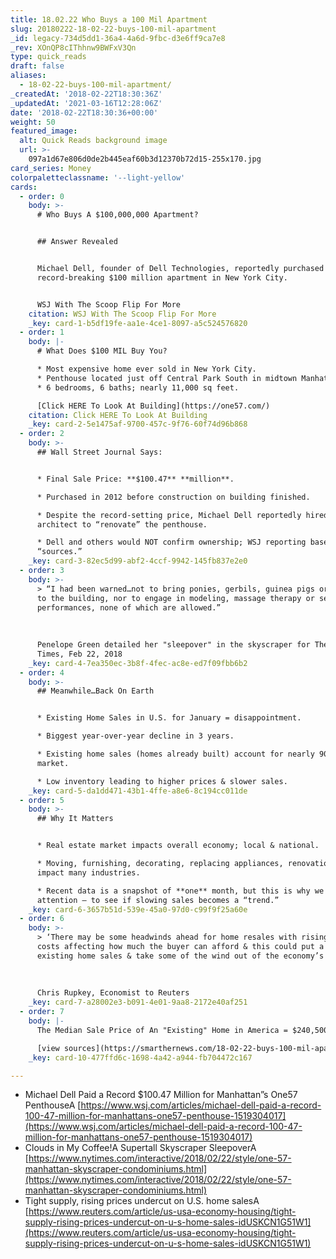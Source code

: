 ```yaml
---
title: 18.02.22 Who Buys a 100 Mil Apartment
slug: 20180222-18-02-22-buys-100-mil-apartment
_id: legacy-734d5dd1-36a4-4a6d-9fbc-d3e6ff9ca7e8
_rev: XOnQP8cIThhnw9BWFxV3Qn
type: quick_reads
draft: false
aliases:
  - 18-02-22-buys-100-mil-apartment/
_createdAt: '2018-02-22T18:30:36Z'
_updatedAt: '2021-03-16T12:28:06Z'
date: '2018-02-22T18:30:36+00:00'
weight: 50
featured_image:
  alt: Quick Reads background image
  url: >-
    097a1d67e806d0de2b445eaf60b3d12370b72d15-255x170.jpg
card_series: Money
colorpaletteclassname: '--light-yellow'
cards:
  - order: 0
    body: >-
      # Who Buys A $100,000,000 Apartment?


      ## Answer Revealed


      Michael Dell, founder of Dell Technologies, reportedly purchased a
      record-breaking $100 million apartment in New York City.


      WSJ With The Scoop Flip For More
    citation: WSJ With The Scoop Flip For More
    _key: card-1-b5df19fe-aa1e-4ce1-8097-a5c524576820
  - order: 1
    body: |-
      # What Does $100 MIL Buy You?

      * Most expensive home ever sold in New York City.
      * Penthouse located just off Central Park South in midtown Manhattan.
      * 6 bedrooms, 6 baths; nearly 11,000 sq feet.

      [Click HERE To Look At Building](https://one57.com/)
    citation: Click HERE To Look At Building
    _key: card-2-5e1475af-9700-457c-9f76-60f74d96b868
  - order: 2
    body: >-
      ## Wall Street Journal Says:


      * Final Sale Price: **$100.47** **million**.

      * Purchased in 2012 before construction on building finished.

      * Despite the record-setting price, Michael Dell reportedly hired his
      architect to “renovate” the penthouse.

      * Dell and others would NOT confirm ownership; WSJ reporting based on
      “sources.”
    _key: card-3-82ec5d99-abf2-4ccf-9942-145fb837e2e0
  - order: 3
    body: >-
      > “I had been warned…not to bring ponies, gerbils, guinea pigs or bunnies
      to the building, nor to engage in modeling, massage therapy or seminude
      performances, none of which are allowed.”  
        
        
        
      Penelope Green detailed her "sleepover" in the skyscraper for The New York
      Times, Feb 22, 2018
    _key: card-4-7ea350ec-3b8f-4fec-ac8e-ed7f09fbb6b2
  - order: 4
    body: >-
      ## Meanwhile…Back On Earth


      * Existing Home Sales in U.S. for January = disappointment.

      * Biggest year-over-year decline in 3 years.

      * Existing home sales (homes already built) account for nearly 90% of the
      market.

      * Low inventory leading to higher prices & slower sales.
    _key: card-5-da1dd471-43b1-4ffe-a8e6-8c194cc011de
  - order: 5
    body: >-
      ## Why It Matters


      * Real estate market impacts overall economy; local & national.

      * Moving, furnishing, decorating, replacing appliances, renovations etc.
      impact many industries.

      * Recent data is a snapshot of **one** month, but this is why we pay
      attention – to see if slowing sales becomes a “trend.”
    _key: card-6-3657b51d-539e-45a0-97d0-c99f9f25a60e
  - order: 6
    body: >-
      > ‘There may be some headwinds ahead for home resales with rising mortgage
      costs affecting how much the buyer can afford & this could put a damper on
      existing home sales & take some of the wind out of the economy’s sails.”  
        
        
        
      Chris Rupkey, Economist to Reuters
    _key: card-7-a28002e3-b091-4e01-9aa8-2172e40af251
  - order: 7
    body: |-
      The Median Sale Price of An "Existing" Home in America = $240,500

      [view sources](https://smarthernews.com/18-02-22-buys-100-mil-apartment/)
    _key: card-10-477ffd6c-1698-4a42-a944-fb704472c167

---
```

* Michael Dell Paid a Record $100.47 Million for Manhattan”s One57 PenthouseA [https://www.wsj.com/articles/michael-dell-paid-a-record-100-47-million-for-manhattans-one57-penthouse-1519304017](https://www.wsj.com/articles/michael-dell-paid-a-record-100-47-million-for-manhattans-one57-penthouse-1519304017)
* Clouds in My Coffee!A Supertall Skyscraper SleepoverA [https://www.nytimes.com/interactive/2018/02/22/style/one-57-manhattan-skyscraper-condominiums.html](https://www.nytimes.com/interactive/2018/02/22/style/one-57-manhattan-skyscraper-condominiums.html)
* Tight supply, rising prices undercut on U.S. home salesA [https://www.reuters.com/article/us-usa-economy-housing/tight-supply-rising-prices-undercut-on-u-s-home-sales-idUSKCN1G51W1](https://www.reuters.com/article/us-usa-economy-housing/tight-supply-rising-prices-undercut-on-u-s-home-sales-idUSKCN1G51W1)